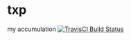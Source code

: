 # txp

my accumulation
[![TravisCI Build Status][travis-badge]][travis-badge-url]

<!-- [![Latest NPM release][npm-badge]][npm-badge-url] -->

[npm-badge]: https://img.shields.io/npm/v/lerna-changelog.svg
[npm-badge-url]: https://www.npmjs.com/package/lerna-changelog
[travis-badge]: https://img.shields.io/travis/lerna/lerna-changelog/master.svg
[travis-badge-url]: https://www.travis-ci.org/ShawDanon/txp.svg?branch=master
